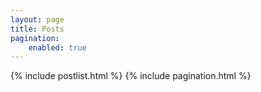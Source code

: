 ```yaml
---
layout: page
title: Posts
pagination:
    enabled: true
---
```


{% include postlist.html %}
{% include pagination.html %}